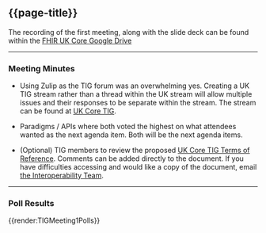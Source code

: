 ## {{page-title}}

The recording of the first meeting, along with the slide deck can be found within the <a href="https://drive.google.com/drive/folders/1vB9tppx49G-7iB0JO0v7hZ168kreuPTM">FHIR UK Core Google Drive</a>

---

### Meeting Minutes

- Using Zulip as the TIG forum was an overwhelming yes. Creating a UK TIG stream rather than a thread within the UK stream will allow multiple issues and their responses to be separate within the stream. The stream can be found at <a href="https://chat.fhir.org/#narrow/stream/397821-UK-Core-TIG">UK Core TIG</a>.

- Paradigms / APIs where both voted the highest on what attendees wanted as the next agenda item. Both will be the next agenda items.

- (Optional) TIG members to review the proposed <a href="https://docs.google.com/document/d/1thx0mYcfJLernr3XDxZEOSNa1gWhzRYs">UK Core TIG Terms of Reference</a>. Comments can be added directly to the document. If you have difficulties accessing and would like a copy of the document, email <a href="mailto:interoperabilityteam@nhs.net?Subject=UK Core">the Interoperability Team</a>.

---

### Poll Results

{{render:TIGMeeting1Polls}}